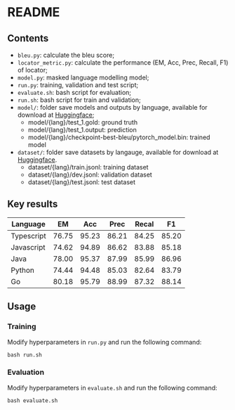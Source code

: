 # README
## Contents
* `bleu.py`: calculate the bleu score;
* `locator_metric.py`: calculate the performance (EM, Acc, Prec, Recall, F1) of locator;
* `model.py`: masked language modelling model;
* `run.py`: training, validation and test script;
* `evaluate.sh`: bash script for evaluation;
* `run.sh`: bash script for train and validation;
* `model/`: folder save models and outputs by language, available for download at [Huggingface](https://huggingface.co/code-philia/CoEdPilot-line-locator);
    * model/{lang}/test_1.gold: ground truth
    * model/{lang}/test_1.output: prediction
    * model/{lang}/checkpoint-best-bleu/pytorch_model.bin: trained model
* `dataset/`: folder save datasets by langauge, available for download at [Huggingface](https://huggingface.co/datasets/code-philia/CoEdPilot-line-locator).
    * dataset/{lang}/train.jsonl: training dataset
    * dataset/{lang}/dev.jsonl: validation dataset
    * dataset/{lang}/test.jsonl: test dataset

## Key results
|  Language  |  EM   |  Acc  |  Prec | Recal |   F1  |
|------------|-------|-------|-------|-------|-------|
| Typescript | 76.75 | 95.23 | 86.21 | 84.25 | 85.20 |
| Javascript | 74.62 | 94.89 | 86.62 | 83.88 | 85.18 |
| Java       | 78.00 | 95.37 | 87.99 | 85.99 | 86.96 |
| Python     | 74.44 | 94.48 | 85.03 | 82.64 | 83.79 |
| Go         | 80.18 | 95.79 | 88.99 | 87.32 | 88.14 |

## Usage
### Training
Modify hyperparameters in `run.py` and run the following command:
```shell
bash run.sh
```
### Evaluation
Modify hyperparameters in `evaluate.sh` and run the following command:
```shell
bash evaluate.sh
```